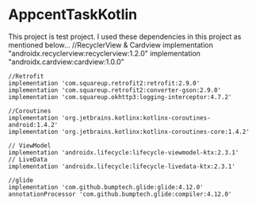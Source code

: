 # AppcentTaskKotlin
This project is test project.
I used these dependencies in this project as mentioned below...
    //RecyclerView & Cardview
    implementation "androidx.recyclerview:recyclerview:1.2.0"
    implementation "androidx.cardview:cardview:1.0.0"


    //Retrofit
    implementation 'com.squareup.retrofit2:retrofit:2.9.0'
    implementation 'com.squareup.retrofit2:converter-gson:2.9.0'
    implementation 'com.squareup.okhttp3:logging-interceptor:4.7.2'

    //Coroutines
    implementation 'org.jetbrains.kotlinx:kotlinx-coroutines-android:1.4.2'
    implementation 'org.jetbrains.kotlinx:kotlinx-coroutines-core:1.4.2'

    // ViewModel
    implementation 'androidx.lifecycle:lifecycle-viewmodel-ktx:2.3.1'
    // LiveData
    implementation 'androidx.lifecycle:lifecycle-livedata-ktx:2.3.1'

    //glide
    implementation 'com.github.bumptech.glide:glide:4.12.0'
    annotationProcessor 'com.github.bumptech.glide:compiler:4.12.0'
